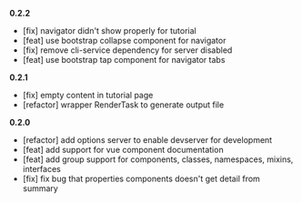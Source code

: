 **0.2.2**
- [fix] navigator didn't show properly for tutorial
- [feat] use bootstrap collapse component for navigator
- [fix] remove cli-service dependency for server disabled
- [feat] use bootstrap tap component for navigator tabs


**0.2.1**
- [fix] empty content in tutorial page
- [refactor] wrapper RenderTask to generate output file

**0.2.0**
- [refactor] add options server to enable devserver for development
- [feat] add support for vue component documentation
- [feat] add group support for components, classes, namespaces, mixins, interfaces
- [fix] fix bug that properties components doesn't get detail from summary